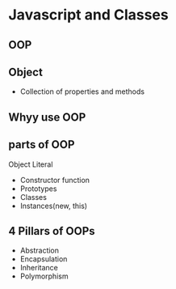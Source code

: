 # Javascript and Classes

## OOP

## Object
- Collection of properties and methods

## Whyy use OOP

## parts of OOP
Object Literal

- Constructor function
- Prototypes
- Classes
- Instances(new, this)

## 4 Pillars of OOPs
- Abstraction
- Encapsulation
- Inheritance
- Polymorphism

